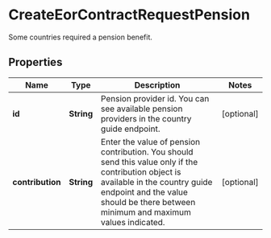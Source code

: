

# CreateEorContractRequestPension

Some countries required a pension benefit.

## Properties

| Name | Type | Description | Notes |
|------------ | ------------- | ------------- | -------------|
|**id** | **String** | Pension provider id. You can see available pension providers in the country guide endpoint. |  [optional] |
|**contribution** | **String** | Enter the value of pension contribution. You should send this value only if the contribution object is available in the country guide endpoint and the value should be there between minimum and maximum values indicated. |  [optional] |




